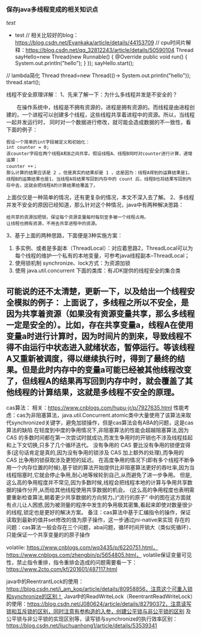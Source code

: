 ### 保存java多线程变成的相关知识点
*test*
- test
// 相关比较好的blog：https://blog.csdn.net/Evankaka/article/details/44153709
// cpu时间片解释：https://blog.csdn.net/qq_32812243/article/details/50590104
 Thread sayHello=new Thread(new Runnable() {
            @Override
            public void run() {
                System.out.println("hello");
            }
        });
        sayHello.start();

// lambda简化
 Thread thread=new Thread(()-> System.out.println("hello"));
        thread.start();

线程不安全原理详解：
1、先来了解一下：为什么多线程并发是不安全的？

  在操作系统中，线程是不拥有资源的，进程是拥有资源的。而线程是由进程创建的，一个进程可以创建多个线程，这些线程共享着进程中的资源。所以，当线程一起并发运行时，
同时对一个数据进行修改，就可能会造成数据的不一致性，看下面的例子：

    假设一个简单的int字段被定义和初始化：
    int counter = 0;
    该counter字段在两个线程A和B之间共享。假设线程A、线程B同时对counter进行计算，递增运算：
    counter ++；
    那么计算的结果应该是 2 。但是真实的结果却是 1 ，这是因为：线程A得到的运算结果是1，线程B的运算结果也是1，当线程A将结果写回到内存中的 count 后，线程B也将结果写回到内存中去，这就会把线程A的计算结果给覆盖了。

上面仅仅是一种简单的情况，还有更复杂的情况，本文不深入去了解。
2、多线程并发不安全的原因已经知道，那么针对这个种情况，java中有两种解决思路：

    给共享的资源加把锁，保证每个资源变量每时每刻至多被一个线程占用。
    让线程也拥有资源，不用去共享进程中的资源。

3、基于上面的两种思路，下面便是3种实施方案：

1. 多实例、或者是多副本（ThreadLocal）：对应着思路2，ThreadLocal可以为每个线程的维护一个私有的本地变量，可参考java线程副本–ThreadLocal；
2. 使用锁机制 synchronize、lock方式：为资源加锁
3. 使用 java.util.concurrent 下面的类库：有JDK提供的线程安全的集合类

可能说的还不太清楚，更新一下，以及给出一个线程安全模拟的例子：
上面说了，多线程之所以不安全，是因为共享着资源（如果没有资源变量共享，那么多线程一定是安全的）。比如，存在共享变量a，线程A在使用变量a时进行计算时，因为时间片的到来，导致线程不得不由运行中状态进入就绪状态，暂停运行。等该线程A又重新被调度，得以继续执行时，得到了最终的结果。但是此时内存中的变量a可能已经被其他线程改变了，但线程A的结果再写回到内存中时，就会覆盖了其他线程的计算结果，这就是多线程不安全的原理。
--------------------- 

cas算法：
    相关：https://www.cnblogs.com/hupu-jr/p/7927635.html
    性能考虑：cas为非阻塞算法，java.util.Concurrent.atomic类中大量使用了该算法来取代synchronized关键字，避免加锁操作，但是cas算法会有ABA的问题，这是cas算法的缺陷
    在轻度到中度的争用情况下,非阻塞算法的性能会超越阻塞算法,因为 CAS 的多数时间都在第一次尝试时就成功,而发生争用时的开销也不涉及线程挂起和上下文切换,只多了几个循环迭代。
    没有争用的 CAS 要比没有争用的锁便宜得多(这句话肯定是真的,因为没有争用的锁涉及 CAS 加上额外的处理),而争用的 CAS 比争用的锁获取涉及更短的延迟。
    在高度争用的情况下(即有多个线程不断争用一个内存位置的时候),基于锁的算法开始提供比非阻塞算法更好的吞吐率,因为当线程阻塞时,它就会停止争用,耐心地等候轮到自己,从而避免了进一步争用。
    但是,这么高的争用程度并不常见,因为多数时候,线程会把线程本地的计算与争用共享数据的操作分开,从而给其他线程使用共享数据的机会。
    (这么高的争用程度也表明需要重新检查算法,朝着更少共享数据的方向努力。)“流行的原子” 中的图在这方面就有点儿让人困惑,因为被测量的程序中发生的争用极其密集,看起来即使对数量很少的线程,锁定也是更好的解决方案。
    备注：cas算法中基于汇编指令的操作，保证读取到最新的值并set修改的值为原子操作，这一步通过jni-native来实现 
    存在的问题：cas算法一般会存在三个问题，aba问题，循环时间开销大（类似死循环）、只能保证一个共享变量的的原子操作
    
volatile: https://www.cnblogs.com/wq3435/p/6220751.html，https://www.cnblogs.com/zhengbin/p/5654805.html， 
            volatile保证变量可见性，禁止指令重排，指令重排会造成的问题需要看一下：https://www.2cto.com/kf/201601/487117.html
            
java中的ReentrantLock的使用：https://blog.csdn.net/i_am_kop/article/details/80958856，注意这个可重入锁和synchronize的区别！
Java中的ReadWriteLock（ReentrantReadWriteLock）的使用：https://blog.csdn.net/J080624/article/details/82790372，注意读写锁和互斥锁的区别，同时注意有参构造的入参，创建公平锁与非公平锁的区别
    及公平锁与非公平锁的实现区别等，读写锁与synchronize的执行效率区别：https://blog.csdn.net/liuchuanhong1/article/details/53539341